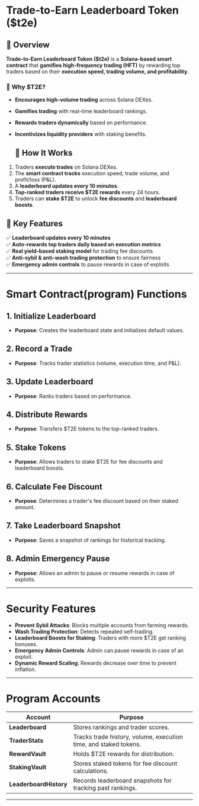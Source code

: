 # Trade-to-Earn Leaderboard Token ($t2e)

## 📌 Overview

**Trade-to-Earn Leaderboard Token ($t2e)** is a **Solana-based smart contract** that **gamifies high-frequency trading (HFT)** by rewarding top traders based on their **execution speed, trading volume, and profitability**. 

### 🚀 **Why $T2E?**
- **Encourages high-volume trading** across Solana DEXes.
- **Gamifies trading** with real-time leaderboard rankings.
- **Rewards traders dynamically** based on performance.
- **Incentivizes liquidity providers** with staking benefits.

  ## 🔹 **How It Works**
1. Traders **execute trades** on Solana DEXes.
2. The **smart contract tracks** execution speed, trade volume, and profit/loss (P&L).
3. A **leaderboard updates every 10 minutes**.
4. **Top-ranked traders receive $T2E rewards** every 24 hours.
5. Traders can **stake $T2E** to unlock **fee discounts** and **leaderboard boosts**.


## 🎯 **Key Features**
✅ **Leaderboard updates every 10 minutes**  
✅ **Auto-rewards top traders daily based on execution metrics**  
✅ **Real yield-based staking model** for trading fee discounts  
✅ **Anti-sybil & anti-wash trading protection** to ensure fairness  
✅ **Emergency admin controls** to pause rewards in case of exploits  

---

# Smart Contract(program) Functions

## 1. Initialize Leaderboard
- **Purpose**: Creates the leaderboard state and initializes default values.

## 2. Record a Trade
- **Purpose**: Tracks trader statistics (volume, execution time, and P&L).

## 3. Update Leaderboard
- **Purpose**: Ranks traders based on performance.

## 4. Distribute Rewards
- **Purpose**: Transfers $T2E tokens to the top-ranked traders.

## 5. Stake Tokens
- **Purpose**: Allows traders to stake $T2E for fee discounts and leaderboard boosts.

## 6. Calculate Fee Discount
- **Purpose**: Determines a trader's fee discount based on their staked amount.

## 7. Take Leaderboard Snapshot
- **Purpose**: Saves a snapshot of rankings for historical tracking.

## 8. Admin Emergency Pause
- **Purpose**: Allows an admin to pause or resume rewards in case of exploits.

---

# Security Features

- **Prevent Sybil Attacks**: Blocks multiple accounts from farming rewards.
- **Wash Trading Protection**: Detects repeated self-trading.
- **Leaderboard Boosts for Staking**: Traders with more $T2E get ranking bonuses.
- **Emergency Admin Controls**: Admin can pause rewards in case of an exploit.
- **Dynamic Reward Scaling**: Rewards decrease over time to prevent inflation.

---


# Program Accounts

| Account               | Purpose                                                       |
|-----------------------|---------------------------------------------------------------|
| **Leaderboard**        | Stores rankings and trader scores.                            |
| **TraderStats**        | Tracks trade history, volume, execution time, and staked tokens. |
| **RewardVault**        | Holds $T2E rewards for distribution.                          |
| **StakingVault**       | Stores staked tokens for fee discount calculations.           |
| **LeaderboardHistory** | Records leaderboard snapshots for tracking past rankings.    |

---


